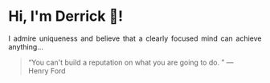 # Hi, I'm Derrick 👋!
<p align="justify">I admire uniqueness and believe that a clearly focused mind can achieve anything...</p> 
<!-- #quote-start -->
<blockquote>&ldquo;You can't build a reputation on what you are going to do. &rdquo; &mdash; <footer>Henry Ford</footer></blockquote>
<!-- #quote-end -->
